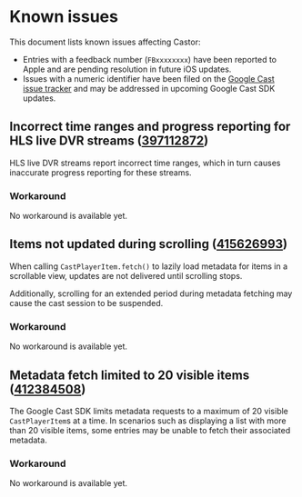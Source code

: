 # Known issues

This document lists known issues affecting Castor:

- Entries with a feedback number (`FBxxxxxxxx`) have been reported to Apple and are pending resolution in future iOS updates.
- Issues with a numeric identifier have been filed on the [Google Cast issue tracker](https://issuetracker.google.com/issues?q=componentid:190205%20status:open&s=modified_time:desc) and may be addressed in upcoming Google Cast SDK updates.

## Incorrect time ranges and progress reporting for HLS live DVR streams ([397112872](https://issuetracker.google.com/issues/397112872))

HLS live DVR streams report incorrect time ranges, which in turn causes inaccurate progress reporting for these streams.

### Workaround

No workaround is available yet.

## Items not updated during scrolling ([415626993](https://issuetracker.google.com/issues/415626993))

When calling `CastPlayerItem.fetch()` to lazily load metadata for items in a scrollable view, updates are not delivered until scrolling stops.

Additionally, scrolling for an extended period during metadata fetching may cause the cast session to be suspended.

### Workaround

No workaround is available yet.

## Metadata fetch limited to 20 visible items ([412384508](https://issuetracker.google.com/issues/412384508))

The Google Cast SDK limits metadata requests to a maximum of 20 visible `CastPlayerItem`s at a time. In scenarios such as displaying a list with more than 20 visible items, some entries may be unable to fetch their associated metadata.

### Workaround

No workaround is available yet.
